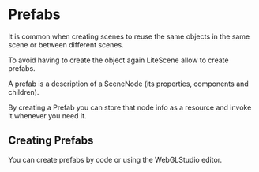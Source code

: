 # Prefabs

It is common when creating scenes to reuse the same objects in the same scene or between different scenes.

To avoid having to create the object again LiteScene allow to create prefabs.

A prefab is a description of a SceneNode (its properties, components and children).

By creating a Prefab you can store that node info as a resource and invoke it whenever you need it.

## Creating Prefabs

You can create prefabs by code or using the WebGLStudio editor.
